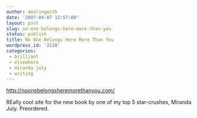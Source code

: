 ```yaml
---
author: dealingwith
date: '2007-04-07 12:57:00'
layout: post
slug: no-one-belongs-here-more-than-you
status: publish
title: No One Belongs Here More Than You
wordpress_id: '2120'
categories:
 - brilliant
 - elsewhere
 - miranda july
 - writing
---
```


http://noonebelongsheremorethanyou.com/

REally cool site for the new book by one of my top 5 star-crushes, Miranda
July. Preordered.

